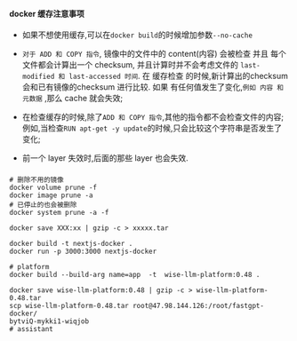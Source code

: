 #### docker 缓存注意事项
- 如果不想使用缓存,可以在`docker build`的时候增加参数`--no-cache`  
- `对于 ADD 和 COPY 指令`, 镜像中的文件中的 content(内容) 会被检查 并且 每个文件都会计算出一个 checksum,
并且计算时并不会考虑文件的 `last-modified 和 last-accessed 时间`.  在 缓存检查 的时候,新计算出的checksum
会和已有镜像的checksum 进行比较. 如果 有任何值发生了变化,`例如 内容 和 元数据` ,那么 cache 就会失效;

- 在检查缓存的时候,除了`ADD 和 COPY 指令`,其他的指令都不会检查文件的内容; 例如,当检查`RUN apt-get -y update`的时候,只会比较这个字符串是否发生了变化;  
- 前一个 layer 失效时,后面的那些 layer 也会失效.  

#### 
```shell
# 删除不用的镜像
docker volume prune -f  
docker image prune -a  
# 已停止的也会被删除 
docker system prune -a -f

docker save XXX:xx | gzip -c > xxxxx.tar

docker build -t nextjs-docker .  
docker run -p 3000:3000 nextjs-docker  

# platform
docker build --build-arg name=app  -t  wise-llm-platform:0.48 . 

docker save wise-llm-platform:0.48 | gzip -c > wise-llm-platform-0.48.tar
scp wise-llm-platform-0.48.tar root@47.98.144.126:/root/fastgpt-docker/
bytviQ-mykki1-wiqjob
# assistant

```